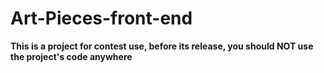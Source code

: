 # Art-Pieces-front-end

__This is a project for contest use, before its release, you should NOT use the project's code anywhere__

[](https://cl.ly/3p1A2E381t1X)